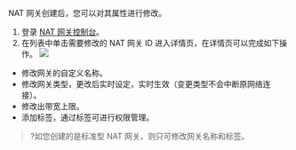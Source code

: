 NAT 网关创建后，您可以对其属性进行修改。
1. 登录 [NAT 网关控制台](https://console.cloud.tencent.com/vpc/nat?fromNav)。
2. 在列表中单击需要修改的 NAT 网关 ID 进入详情页，在详情页可以完成如下操作。
![](https://main.qcloudimg.com/raw/6e953a10915c120a4e3efa49f1e65bd5.png)
 - 修改网关的自定义名称。
 - 修改网关类型，更改后实时设定，实时生效（变更类型不会中断原网络连接）。
 - 修改出带宽上限。
 - 添加标签，通过标签可进行权限管理。
>?如您创建的是标准型 NAT 网关，则只可修改网关名称和标签。
>
